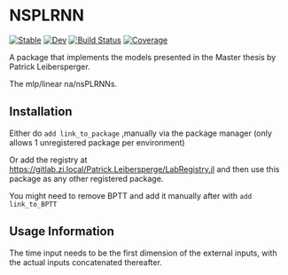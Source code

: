 # NSPLRNN

[![Stable](https://img.shields.io/badge/docs-stable-blue.svg)](https://pleibers.github.io/NSPLRNN.jl/stable/)
[![Dev](https://img.shields.io/badge/docs-dev-blue.svg)](https://pleibers.github.io/NSPLRNN.jl/dev/)
[![Build Status](https://travis-ci.com/pleibers/NSPLRNN.jl.svg?branch=main)](https://travis-ci.com/pleibers/NSPLRNN.jl)
[![Coverage](https://codecov.io/gh/pleibers/NSPLRNN.jl/branch/main/graph/badge.svg)](https://codecov.io/gh/pleibers/NSPLRNN.jl)

A package that implements the models presented in the Master thesis by Patrick Leibersperger.

The mlp/linear na/nsPLRNNs. 


## Installation

Either do `add link_to_package` ,manually via the package manager (only allows 1 unregistered package per environment)

Or add the registry at https://gitlab.zi.local/Patrick.Leibersperge/LabRegistry.jl and then use this package as any other registered package.

You might need to remove BPTT and add it manually after with `add link_to_BPTT`

## Usage Information

The time input needs to be the first dimension of the external inputs, with the actual inputs concatenated thereafter.
